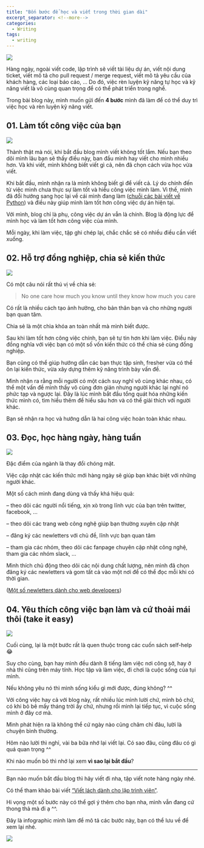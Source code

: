 ```yaml
---
title: "Bốn bước để học và viết trong thời gian dài"
excerpt_separator: <!--more-->
categories:
  - Writing
tags:
  - writing
---
```


![](assets/images/2022/12/2022-12-bon-buoc-de-hoc-va-viet-trong-thoi-gian-dai.webp)

Hàng ngày, ngoài viết code, lập trình sẽ viết tài liệu dự án, viết nội dung ticket, viết mô tả cho pull request / merge request, viết mô tả yêu cầu của khách hàng, các loại báo cáo, … Do đó, việc rèn luyện kỹ năng tự học và kỹ năng viết là vô cùng quan trọng để có thể phát triển trong nghề.

Trong bài blog này, mình muốn gửi đến **4 bước** mình đã làm để có thể duy trì việc học và rèn luyện kỹ năng viết.

## 01. Làm tốt công việc của bạn

![](https://i0.wp.com/beautyoncode.com/wp-content/uploads/2022/12/01-4steps-learn-and-write.png?w=1280&ssl=1)

Thành thật mà nói, khi bắt đầu blog mình viết không tốt lắm. Nếu bạn theo dõi mình lâu bạn sẽ thấy điều này, ban đầu mình hay viết cho mình nhiều hơn. Và khi viết, mình không biết viết gì cả, nên đã chọn cách vừa học vừa viết.

Khi bắt đầu, mình nhận ra là mình không biết gì để viết cả. Lý do chính đến từ việc mình chưa thực sự làm tốt và hiểu công việc mình làm. Vì thế, mình đã đổi hướng sang học lại về cái mình đang làm ([chuỗi các bài viết về Python](https://beautyoncode.com/category/lap-trinh/python/)) và điều này giúp mình làm tốt hơn công việc dự án hiện tại.

Với mình, blog chỉ là phụ, công việc dự án vẫn là chính. Blog là động lực để mình học và làm tốt hơn công việc của mình. 

Mỗi ngày, khi làm việc, tập ghi chép lại, chắc chắc sẽ có nhiều điều cần viết xuống.

## 02. Hỗ trợ đồng nghiệp, chia sẻ kiến thức

![](https://i0.wp.com/beautyoncode.com/wp-content/uploads/2022/12/02-4steps-learn-and-write.png?w=1280&ssl=1)

Có một câu nói rất thú vị về chia sẻ:

> No one care how much you know until they know how much you care

Có rất là nhiều cách tạo ảnh hưởng, cho bản thân bạn và cho những người bạn quan tâm. 

Chia sẻ là một chìa khóa an toàn nhất mà mình biết được.

Sau khi làm tốt hơn công việc chính, bạn sẽ tự tin hơn khi làm việc. Điều này đồng nghĩa với việc bạn có một số vốn kiến thức có thể chia sẻ cùng đồng nghiệp.

Bạn cũng có thể giúp hướng dẫn các bạn thực tập sinh, fresher vừa có thể ôn lại kiến thức, vừa xây dựng thêm kỹ năng trình bày vấn đề. 

Mình nhận ra rằng mỗi người có một cách suy nghĩ vô cùng khác nhau, có thể một vấn đề mình thấy vô cùng đơn giản nhưng người khác lại nghĩ nó phức tạp và ngược lại. Đây là lúc mình bắt đầu tổng quát hóa những kiến thức mình có, tìm hiểu thêm để hiểu sâu hơn và có thể giải thích với người khác.

Bạn sẽ nhận ra học và hướng dẫn là hai công việc hoàn toàn khác nhau.

## 03. Đọc, học hàng ngày, hàng tuần

![](https://i0.wp.com/beautyoncode.com/wp-content/uploads/2022/12/03-4steps-learn-and-write.png?w=1280&ssl=1)

Đặc điểm của ngành là thay đổi chóng mặt. 

Việc cập nhật các kiến thức mới hàng ngày sẽ giúp bạn khác biệt với những người khác. 

Một số cách mình đang dùng và thấy khá hiệu quả:

– theo dõi các người nổi tiếng, xịn xò trong lĩnh vực của bạn trên twitter, facebook, …

– theo dõi các trang web công nghệ giúp bạn thường xuyên cập nhật

– đăng ký các newletters với chủ đề, lĩnh vực bạn quan tâm

– tham gia các nhóm, theo dõi các fanpage chuyên cập nhật công nghệ, tham gia các nhóm slack, …

Mình thích chủ động theo dõi các nội dung chất lượng, nên mình đã chọn đăng ký các newletters và gom tất cả vào một nơi để có thể đọc mỗi khi có thời gian.

([Một số newletters dành cho web developers](https://careerly.vn/comments/3040?utm_campaign=self-share))

## 04. Yêu thích công việc bạn làm và cứ thoải mái thôi (take it easy)

![](https://i0.wp.com/beautyoncode.com/wp-content/uploads/2022/12/04-4steps-learn-and-write.png?w=1280&ssl=1)

Cuối cùng, lại là một bước rất là quen thuộc trong các cuốn sách self-help 😂

Suy cho cùng, bạn hay mình đều dành 8 tiếng làm việc nơi công sở, hay ở nhà thì cũng trên máy tính. Học tập và làm việc, đi chơi là cuộc sống của tụi mình. 

Nếu không yêu nó thì mình sống kiểu gì mới được, đúng không? ^^

Với công việc hay cả với blog này, rất nhiều lúc mình lười chứ, mình bỏ chứ, có khi bỏ bê mấy tháng trời ấy chứ, nhưng rồi mình lại tiếp tục, vì cuộc sống mình ở đây cơ mà.

Mình phát hiện ra là không thể cứ ngày nào cũng chăm chỉ đâu, lười là chuyện bình thường. 

Hôm nào lười thì nghỉ, vài ba bữa nhớ lại viết lại. Có sao đâu, cũng đâu có gì quá quan trọng ^^

Khi nào muốn bỏ thì nhớ lại xem **vì sao lại bắt đầu**? 

---

Bạn nào muốn bắt đầu blog thì hãy viết đi nha, tập viết note hàng ngày nhé. 

Có thể tham khảo bài viết [“Viết lách dành cho lập trình viên”](https://careerly.vn/comments/4518?utm_campaign=self-share).

Hi vọng một số bước này có thể gợi ý thêm cho bạn nha, mình vẫn đang cứ thong thả mà đi ạ ^^.


Đây là infographic mình làm để mô tả các bước này, bạn có thể lưu về để xem lại nhé.

![](https://i0.wp.com/beautyoncode.com/wp-content/uploads/2022/12/The-Four-Steps-to-learn-and-write-1.png?w=800&ssl=1)